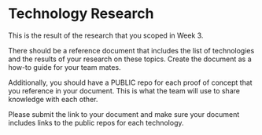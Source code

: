 # Technology Research

This is the result of the research that you scoped in Week 3.

There should be a reference document that includes the list of technologies and the results of your research on these topics. Create the document as a how-to guide for your team mates.

Additionally, you should have a PUBLIC repo for each proof of concept that you reference in your document. This is what the team will use to share knowledge with each other.

Please submit the link to your document and make sure your document includes links to the public repos for each technology.
